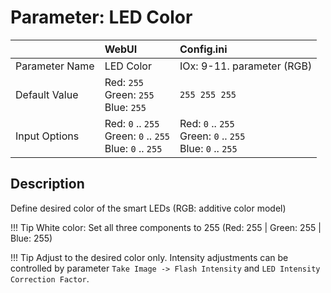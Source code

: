 # Parameter: LED Color

|                   | WebUI               | Config.ini
|:---               |:---                 |:----
| Parameter Name    | LED Color           | IOx: 9-11. parameter (RGB)
| Default Value     | Red: `255`<br>Green: `255`<br>Blue: `255` | `255 255 255`
| Input Options     | Red: `0` .. `255`<br>Green: `0` .. `255`<br>Blue: `0` .. `255` | Red: `0` .. `255`<br>Green: `0` .. `255`<br>Blue: `0` .. `255`


## Description

Define desired color of the smart LEDs (RGB: additive color model)


!!! Tip
    White color: Set all three components to 255 (Red: 255 | Green: 255 | Blue: 255)


!!! Tip
    Adjust to the desired color only. Intensity adjustments can be controlled by 
    parameter `Take Image -> Flash Intensity` and `LED Intensity Correction Factor`.

